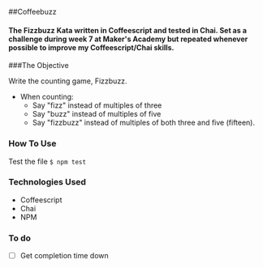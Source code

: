 ##Coffeebuzz


#### The Fizzbuzz Kata written in Coffeescript and tested in Chai. Set as a challenge during week 7 at Maker's Academy but repeated whenever possible to improve my Coffeescript/Chai skills. 


###The Objective

Write the counting game, Fizzbuzz. 

+ When counting:
	+ Say "fizz" instead of multiples of three
	+ Say "buzz" instead of multiples of five
	+ Say "fizzbuzz" instead of multiples of both three and five (fifteen).


### How To Use

Test the file ```$ npm test```  


### Technologies Used
* Coffeescript
* Chai
* NPM


### To do 
- [ ] Get completion time down 
